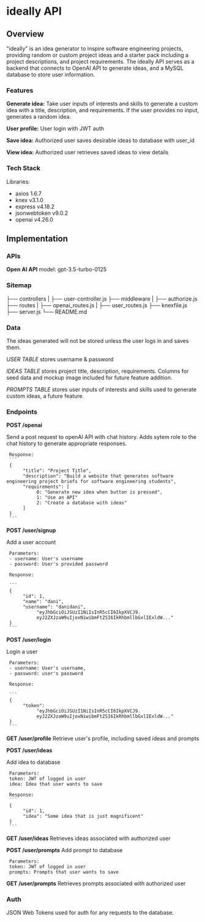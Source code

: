 # ideally API

## Overview

"ideally" is an idea generator to inspire software engineering projects, providing random or custom project ideas and a starter pack including a project descriptions, and project requirements. The ideally API serves as a backend that connects to OpenAI API to generate ideas, and a MySQL database to store user information.

### Features

**Generate idea:** Take user inputs of interests and skills to generate a custom idea with a title, description, and requirements. If the user provides no input, generates a random idea.

**User profile:** User login with JWT auth

**Save idea:** Authorized user saves desirable ideas to database with user_id

**View idea:** Authorized user retrieves saved ideas to view details

### Tech Stack

Libraries:

-    axios 1.6.7
-    knex v3.1.0
-    express v4.18.2
-    jsonwebtoken v9.0.2
-    openai v4.26.0

## Implementation

### APIs

**Open AI API**
model: gpt-3.5-turbo-0125

### Sitemap

├── controllers
| ├── user-controller.js
├── middleware
| ├── authorize.js
├── routes
| ├── openai_routes.js
| ├── user_routes.js
├── knexfile.js
├── server.js
└── README.md

### Data

The ideas generated will not be stored unless the user logs in and saves them.

_USER TABLE_ stores username & password

_IDEAS TABLE_ stores project title, description, requirements. Columns for seed data and mockup image included for future feature addition.

_PROMPTS TABLE_ stores user inputs of interests and skills used to generate custom ideas, a future feature.

### Endpoints

**POST /openai**

Send a post request to openAI API with chat history.
Adds sytem role to the chat history to generate appropriate responses.

     Response:
     ```
     {
          "title": "Project Title",
          "description": "Build a website that generates software engineering project briefs for software engineering students",
          "requirements": [
               0: "Generate new idea when button is pressed",
               1: "Use an API"
               2: "Create a database with ideas"
          ]
     }
     ```

**POST /user/signup**

Add a user account

     Parameters:
     - username: User's username
     - password: User's provided password

     Response:

     ```
     {
          "id": 1,
          "name": "dani",
          "username": "danidani",
               "eyJhbGciOiJSUzI1NiIsInR5cCI6IkpXVCJ9.
               eyJ2ZXJzaW9uIjoxNiwibmFtZSI6IkRhbmllbGxlIExldW..."
     }
     ```

**POST /user/login**

Login a user

     Parameters:
     - username: User's username,
     - password: user's password

     Response:

     ```
     {
          "token":
               "eyJhbGciOiJSUzI1NiIsInR5cCI6IkpXVCJ9.
               eyJ2ZXJzaW9uIjoxNiwibmFtZSI6IkRhbmllbGxlIExldW..."
     }
     ```

**GET /user/profile**
Retrieve user's profile, including saved ideas and prompts


**POST /user/ideas**

Add idea to database

     Parameters:
     token: JWT of logged in user
     idea: Idea that user wants to save

     Response:
     ```
     {
          "id": 1,
          "idea": "Some idea that is just magnificent"
     }
     ```

**GET /user/ideas**
Retrieves ideas associated with authorized user

**POST /user/prompts**
Add prompt to database 

     Parameters:
     token: JWT of logged in user
     prompts: Prompts that user wants to save

**GET /user/prompts** 
Retrieves prompts associated with authorized user 

### Auth

JSON Web Tokens used for auth for any requests to the database.
